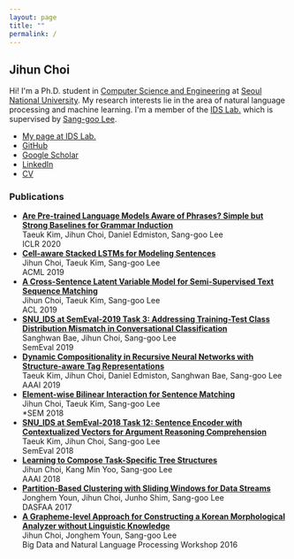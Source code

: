 ```yaml
---
layout: page
title: ""
permalink: /
---
```


## Jihun Choi
Hi! I'm a Ph.D. student in [Computer Science and Engineering](https://cse.snu.ac.kr/) at [Seoul National University](http://snu.ac.kr/).
My research interests lie in the area of natural language processing and machine learning.
I'm a member of the [IDS Lab.](http://ids.snu.ac.kr) which is supervised by [Sang-goo Lee](http://ids.snu.ac.kr/site/members/M_Sang-goo_Lee.html).

- [My page at IDS Lab.](http://ids.snu.ac.kr/site/members/M_Jihun_Choi.html)
- [GitHub](https://github.com/jihunchoi)
- [Google Scholar](https://scholar.google.com/citations?user=ni9rA8sAAAAJ)
- [LinkedIn](https://www.linkedin.com/in/jihun-choi/)
- [CV](/files/cv.pdf)

### Publications
- [**Are Pre-trained Language Models Aware of Phrases? Simple but Strong Baselines for Grammar Induction**](https://openreview.net/forum?id=H1xPR3NtPB)  
  Taeuk Kim, Jihun Choi, Daniel Edmiston, Sang-goo Lee  
  ICLR 2020
- [**Cell-aware Stacked LSTMs for Modeling Sentences**](https://arxiv.org/abs/1809.02279)  
  Jihun Choi, Taeuk Kim, Sang-goo Lee  
  ACML 2019
- [**A Cross-Sentence Latent Variable Model for Semi-Supervised Text Sequence Matching**](https://arxiv.org/abs/1906.01343)  
  Jihun Choi, Taeuk Kim, Sang-goo Lee  
  ACL 2019
- [**SNU_IDS at SemEval-2019 Task 3: Addressing Training-Test Class Distribution Mismatch in Conversational Classification**](https://arxiv.org/abs/1903.02163)  
  Sanghwan Bae, Jihun Choi, Sang-goo Lee  
  SemEval 2019
- [**Dynamic Compositionality in Recursive Neural Networks with Structure-aware Tag Representations**](https://arxiv.org/abs/1809.02286)  
  Taeuk Kim, Jihun Choi, Daniel Edmiston, Sanghwan Bae, Sang-goo Lee  
  AAAI 2019
- [**Element-wise Bilinear Interaction for Sentence Matching**](https://www.aclweb.org/anthology/papers/S/S18/S18-2012/)  
  Jihun Choi, Taeuk Kim, Sang-goo Lee  
  \*SEM 2018
- [**SNU_IDS at SemEval-2018 Task 12: Sentence Encoder with Contextualized Vectors for Argument Reasoning Comprehension**](https://arxiv.org/abs/1805.07049)  
  Taeuk Kim, Jihun Choi, Sang-goo Lee  
  SemEval 2018
- [**Learning to Compose Task-Specific Tree Structures**](https://arxiv.org/abs/1707.02786)  
  Jihun Choi, Kang Min Yoo, Sang-goo Lee  
  AAAI 2018
- [**Partition-Based Clustering with Sliding Windows for Data Streams**](https://link.springer.com/chapter/10.1007/978-3-319-55699-4_18)  
  Jonghem Youn, Jihun Choi, Junho Shim, Sang-goo Lee  
  DASFAA 2017
- [**A Grapheme-level Approach for Constructing a Korean Morphological Analyzer without Linguistic Knowledge**](/files/2016_grapheme_level_korean_morp_analyzer.pdf)  
  Jihun Choi, Jonghem Youn, Sang-goo Lee  
  Big Data and Natural Language Processing Workshop 2016
